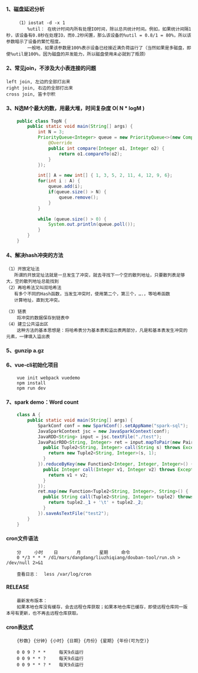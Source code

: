 #### 1、磁盘延迟分析
```
    （1）iostat -d -x 1
        %util： 在统计时间内所有处理IO时间，除以总共统计时间。例如，如果统计间隔1秒，该设备有0.8秒在处理IO，而0.2秒闲置，那么该设备的%util = 0.8/1 = 80%，所以该参数暗示了设备的繁忙程度。
        一般地，如果该参数是100%表示设备已经接近满负荷运行了（当然如果是多磁盘，即使%util是100%，因为磁盘的并发能力，所以磁盘使用未必就到了瓶颈）

```

#### 2、常见join，不涉及大小表连接的问题

    left join, 左边的全部打出来
    right join, 右边的全部打出来
    cross join, 笛卡尔积

#### 3、N选M个最大的数，用最大堆，时间复杂度 O( N * logM )

```java
    public class TopN {
        public static void main(String[] args) {
            int N = 3;
            PriorityQueue<Integer> queue = new PriorityQueue<>(new Comparator<Integer>() {
                @Override
                public int compare(Integer o1, Integer o2) {
                    return o1.compareTo(o2);
                }
            });

            int[] A = new int[] { 1, 3, 5, 2, 11, 4, 12, 9, 6};
            for(int i : A) {
                queue.add(i);
                if(queue.size() > N) {
                    queue.remove();
                }
            }

            while (queue.size() > 0) {
                System.out.println(queue.poll());
            }
        }
    }
```
#### 4、解决hash冲突的方法
    （1）开放定址法
       所谓的开放定址法就是一旦发生了冲突，就去寻找下一个空的散列地址，只要散列表足够大，空的散列地址总能找到
    （2）再哈希法又叫双哈希法
       有多个不同的Hash函数，当发生冲突时，使用第二个，第三个，….，等哈希函数
       计算地址，直到无冲突。

    （3）链表
        将冲突的数据保存到链表中
    （4）建立公共溢出区
        这种方法的基本思想是：将哈希表分为基本表和溢出表两部分，凡是和基本表发生冲突的元素，一律填入溢出表

#### 5、gunzip a.gz

#### 6、vue-cli初始化项目
```
    vue init webpack vuedemo
    npm install
    npm run dev
```

#### 7、spark demo：Word count
```java
    class A {
        public static void main(String[] args) {
            SparkConf conf = new SparkConf().setAppName("spark-sql");
            JavaSparkContext jsc = new JavaSparkContext(conf);
            JavaRDD<String> input = jsc.textFile("./test");
            JavaPairRDD<String, Integer> ret = input.mapToPair(new PairFunction<String, String, Integer>() {
              public Tuple2<String, Integer> call(String s) throws Exception {
                return new Tuple2<String, Integer>(s, 1);
              }
            }).reduceByKey(new Function2<Integer, Integer, Integer>() {
              public Integer call(Integer v1, Integer v2) throws Exception {
                return v1 + v2;
              }
            });
            ret.map(new Function<Tuple2<String, Integer>, String>() {
              public String call(Tuple2<String, Integer> tuple2) throws Exception {
                return tuple2._1 + '\t' + tuple2._2;
              }
            }).saveAsTextFile("test2");
        }
    }
```

#### cron文件语法
```
    分     小时    日       月       星期     命令
    0 */3 * * * /d1/mars/dangdang/liuzhiqiang/douban-tool/run.sh > /dev/null 2>&1

    查看日志：  less /var/log/cron

```

#### <version>RELEASE</version>
```
    最新发布版本：
    如果本地仓库没有缓存，会去远程仓库获取；如果本地仓库已缓存，即使远程仓库同一版本号有更新，也不再去远程仓库获取。
```

#### cron表达式
```
    {秒数} {分钟} {小时} {日期} {月份} {星期} {年份(可为空)}

    0 0 9 ? * *     每天9点运行
    0 0 9 * * ?     每天9点运行
    0 0 9 * * ? *   每天9点运行
```
